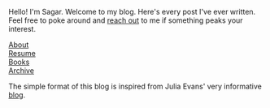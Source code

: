 Hello! I'm Sagar. Welcome to my blog. Here's every post I've ever written. Feel free to poke around and [reach out](mailto:sagar314p@gmail.com) to me if something peaks your interest.  

[About](/blog/about.md)    
[Resume](/blog/Resume.pdf)  
[Books](/blog/books.md)  
[Archive](/blog/archive.md)  

The simple format of this blog is inspired from Julia Evans' very informative [blog](https://jvns.ca/).  
